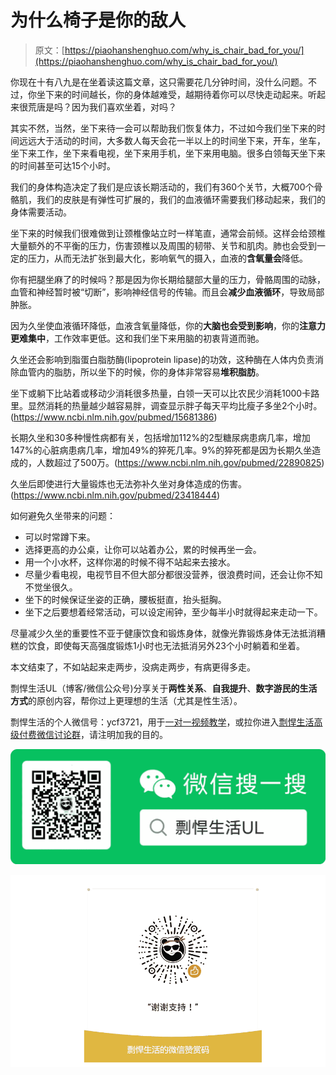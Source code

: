# 为什么椅子是你的敌人

> 原文：[https://piaohanshenghuo.com/why_is_chair_bad_for_you/](https://piaohanshenghuo.com/why_is_chair_bad_for_you/)

你现在十有八九是在坐着读这篇文章，这只需要花几分钟时间，没什么问题。不过，你坐下来的时间越长，你的身体越难受，越期待着你可以尽快走动起来。听起来很荒唐是吗？因为我们喜欢坐着，对吗？

其实不然，当然，坐下来待一会可以帮助我们恢复体力，不过如今我们坐下来的时间远远大于活动的时间，大多数人每天会花一半以上的时间坐下来，开车，坐车，坐下来工作，坐下来看电视，坐下来用手机，坐下来用电脑。很多白领每天坐下来的时间甚至可达15个小时。

我们的身体构造决定了我们是应该长期活动的，我们有360个关节，大概700个骨骼肌，我们的皮肤是有弹性可扩展的，我们的血液循环需要我们移动起来，我们的身体需要活动。

坐下来的时候我们很难做到让颈椎像站立时一样笔直，通常会前倾。这样会给颈椎大量额外的不平衡的压力，伤害颈椎以及周围的韧带、关节和肌肉。肺也会受到一定的压力，从而无法扩张到最大化，影响氧气的摄入，血液的**含氧量会**降低。

你有把腿坐麻了的时候吗？那是因为你长期给腿部大量的压力，骨骼周围的动脉，血管和神经暂时被“切断”，影响神经信号的传输。而且会**减少血液循环**，导致局部肿胀。

因为久坐使血液循环降低，血液含氧量降低，你的**大脑也会受到影响**，你的**注意力更难集中**，工作效率更低。这和我们坐下来用脑的初衷背道而驰。

久坐还会影响到脂蛋白脂肪酶(lipoprotein lipase)的功效，这种酶在人体内负责消除血管内的脂肪，所以坐下的时候，你的身体非常容易**堆积脂肪**。

坐下或躺下比站着或移动少消耗很多热量，白领一天可以比农民少消耗1000卡路里。显然消耗的热量越少越容易胖，调查显示胖子每天平均比瘦子多坐2个小时。(https://www.ncbi.nlm.nih.gov/pubmed/15681386)

长期久坐和30多种慢性病都有关，包括增加112%的2型糖尿病患病几率，增加147%的心脏病患病几率，增加49%的猝死几率。9%的猝死都是因为长期久坐造成的，人数超过了500万。(https://www.ncbi.nlm.nih.gov/pubmed/22890825)

久坐后即使进行大量锻炼也无法弥补久坐对身体造成的伤害。 (https://www.ncbi.nlm.nih.gov/pubmed/23418444)

如何避免久坐带来的问题：

*   可以时常蹲下来。
*   选择更高的办公桌，让你可以站着办公，累的时候再坐一会。
*   用一个小水杯，这样你渴的时候不得不站起来去接水。
*   尽量少看电视，电视节目不但大部分都很没营养，很浪费时间，还会让你不知不觉坐很久。
*   坐下的时候保证坐姿的正确，腰板挺直，抬头挺胸。
*   坐下之后要想着经常活动，可以设定闹钟，至少每半小时就得起来走动一下。

尽量减少久坐的重要性不亚于健康饮食和锻炼身体，就像光靠锻炼身体无法抵消糟糕的饮食，即使每天高强度锻炼1小时也无法抵消另外23个小时躺着和坐着。

本文结束了，不如站起来走两步，没病走两步，有病更得多走。

剽悍生活UL（博客/微信公众号)分享关于**两性关系**、**自我提升**、**数字游民的生活方式**的原创内容，帮你过上更理想的生活（尤其是性生活）。

剽悍生活的个人微信号：ycf3721，用于[一对一视频教学](https://piaohanshenghuo.com/1on1_coaching/)，或拉你进入[剽悍生活高级付费微信讨论群](https://piaohanshenghuo.com/ul-wechat-group/)，请注明加我的目的。

![](img/cd21a79bb7339e9feac101b7d8f24243.png)

![](img/48a213915b598d48c51d7cbc5ebeaa6c.png)